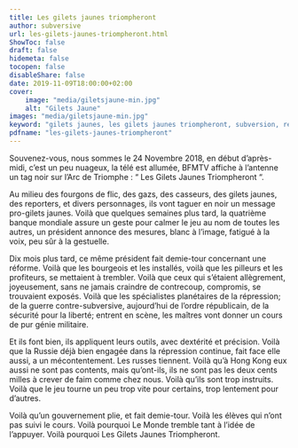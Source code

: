 ```yaml
---
title: Les gilets jaunes triompheront
author: subversive
url: les-gilets-jaunes-triompheront.html
ShowToc: false
draft: false
hidemeta: false
tocopen: false
disableShare: false
date: 2019-11-09T18:00:00+02:00
cover:
    image: "media/giletsjaune-min.jpg"
    alt: "Gilets Jaune"
images: "media/giletsjaune-min.jpg"
keyword: "gilets jaunes, les gilets jaunes triompheront, subversion, révolution, mouvement, groupe, repression, arc de triomphe"
pdfname: "les-gilets-jaunes-triompheront"
---
```


Souvenez-vous, nous sommes le 24 Novembre 2018, en début d’après-midi, c’est un peu nuageux, la télé est allumée, BFMTV affiche à l’antenne un tag noir sur l’Arc de Triomphe : “ Les Gilets Jaunes Triompheront “.
<!--more-->

Au milieu des fourgons de flic, des gazs, des casseurs, des gilets jaunes, des reporters, et divers personnages, ils vont taguer en noir un message pro-gilets jaunes. Voilà que quelques semaines plus tard, la quatrième banque mondiale assure un geste pour calmer le jeu au nom de toutes les autres, un président annonce des mesures, blanc à l’image, fatigué à la voix, peu sûr à la gestuelle.

Dix mois plus tard, ce même président fait demie-tour concernant une réforme. Voilà que les bourgeois et les installés, voilà que les pilleurs et les profiteurs, se mettaient à trembler. Voilà que ceux qui s’étaient allègrement, joyeusement, sans ne jamais craindre de contrecoup, compromis, se trouvaient exposés. Voilà que les spécialistes planétaires de la répression; de la guerre contre-subversive, aujourd’hui de l’ordre républicain, de la sécurité pour la liberté; entrent en scène, les maîtres vont donner un cours de pur génie militaire.

Et ils font bien, ils appliquent leurs outils, avec dextérité et précision. Voilà que la Russie déjà bien engagée dans la répression continue, fait face elle aussi, a un mécontentement. Les russes tiennent. Voilà qu’à Hong Kong eux aussi ne sont pas contents, mais qu’ont-ils, ils ne sont pas les deux cents milles à crever de faim comme chez nous. Voilà qu’ils sont trop instruits. Voilà que le jeu tourne un peu trop vite pour certains, trop lentement pour d’autres.

Voilà qu’un gouvernement plie, et fait demie-tour. Voilà les élèves qui n’ont pas suivi le cours. Voilà pourquoi Le Monde tremble tant à l’idée de l’appuyer. Voilà pourquoi Les Gilets Jaunes Triompheront.
